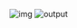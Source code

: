 ![img](https://user-images.githubusercontent.com/94658560/235618189-4b47a5ed-9f43-424c-93f2-fe7b09d288a9.jpg)
![output](https://user-images.githubusercontent.com/94658560/235618204-0e7c5c6d-1538-4695-b5b0-898f87b4762f.png)
